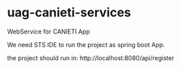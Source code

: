 # uag-canieti-services
WebService for CANIETI App

We need STS IDE to run the project as spring boot App.

the project should run in: http://localhost:8080/api/register
